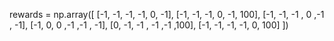rewards = np.array([
    [-1, -1, -1, -1,  0,  -1],
    [-1, -1, -1,  0, -1, 100],
    [-1, -1, -1 , 0 ,-1 , -1],
    [-1,  0,  0 ,-1  ,-1 , -1],
    [0, -1, -1 , -1 ,-1 ,100],
    [-1, -1, -1, -1,  0, 100] 
])
